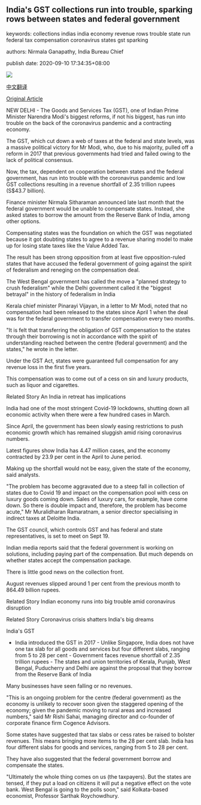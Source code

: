 ## India's GST collections run into trouble, sparking rows between states and federal government

keywords: collections indias india economy revenue rows trouble state run federal tax compensation coronavirus states gst sparking

authors: Nirmala Ganapathy, India Bureau Chief

publish date: 2020-09-10 17:34:35+08:00

![](https://www.straitstimes.com/sites/default/files/styles/x_large/public/articles/2020/09/10/yq-indgst-10092024_0.jpg?itok=P2fbbyLm)

[中文翻译](India%27s%20GST%20collections%20run%20into%20trouble%2C%20sparking%20rows%20between%20states%20and%20federal%20government_zh.md)

[Original Article](https://www.straitstimes.com/asia/south-asia/indias-gst-collections-run-into-trouble-resulting-in-rows-between-states-and-federal)

NEW DELHI - The Goods and Services Tax (GST), one of Indian Prime Minister Narendra Modi's biggest reforms, if not his biggest, has run into trouble on the back of the coronavirus pandemic and a contracting economy.

The GST, which cut down a web of taxes at the federal and state levels, was a massive political victory for Mr Modi, who, due to his majority, pulled off a reform in 2017 that previous governments had tried and failed owing to the lack of political consensus.

Now, the tax, dependent on cooperation between states and the federal government, has run into trouble with the coronavirus pandemic and low GST collections resulting in a revenue shortfall of 2.35 trillion rupees (S$43.7 billion).

Finance minister Nirmala Sitharaman announced late last month that the federal government would be unable to compensate states. Instead, she asked states to borrow the amount from the Reserve Bank of India, among other options.

Compensating states was the foundation on which the GST was negotiated because it got doubting states to agree to a revenue sharing model to make up for losing state taxes like the Value Added Tax.

The result has been strong opposition from at least five opposition-ruled states that have accused the federal government of going against the spirit of federalism and reneging on the compensation deal.

The West Bengal government has called the move a "planned strategy to crush federalism" while the Delhi government called it the "biggest betrayal" in the history of federalism in India

Kerala chief minister Pinarayi Vijayan, in a letter to Mr Modi, noted that no compensation had been released to the states since April 1 when the deal was for the federal government to transfer compensation every two months.

"It is felt that transferring the obligation of GST compensation to the states through their borrowing is not in accordance with the spirit of understanding reached between the centre (federal government) and the states," he wrote in the letter.

Under the GST Act, states were guaranteed full compensation for any revenue loss in the first five years.

This compensation was to come out of a cess on sin and luxury products, such as liquor and cigarettes.

Related Story An India in retreat has implications

India had one of the most stringent Covid-19 lockdowns, shutting down all economic activity when there were a few hundred cases in March.

Since April, the government has been slowly easing restrictions to push economic growth which has remained sluggish amid rising coronavirus numbers.

Latest figures show India has 4.47 million cases, and the economy contracted by 23.9 per cent in the April to June period.

Making up the shortfall would not be easy, given the state of the economy, said analysts.

"The problem has become aggravated due to a steep fall in collection of states due to Covid 19 and impact on the compensation pool with cess on luxury goods coming down. Sales of luxury cars, for example, have come down. So there is double impact and, therefore, the problem has become acute," Mr Muralidharan Ramaratnam, a senior director specialising in indirect taxes at Deloitte India.

The GST council, which controls GST and has federal and state representatives, is set to meet on Sept 19.

Indian media reports said that the federal government is working on solutions, including paying part of the compensation. But much depends on whether states accept the compensation package.

There is little good news on the collection front.

August revenues slipped around 1 per cent from the previous month to 864.49 billion rupees.

Related Story Indian economy runs into big trouble amid coronavirus disruption

Related Story Coronavirus crisis shatters India's big dreams

India's GST

- India introduced the GST in 2017 - Unlike Singapore, India does not have one tax slab for all goods and services but four different slabs, ranging from 5 to 28 per cent - Government faces revenue shortfall of 2.35 trillion rupees - The states and union territories of Kerala, Punjab, West Bengal, Puducherry and Delhi are against the proposal that they borrow from the Reserve Bank of India

Many businesses have seen falling or no revenues.

"This is an ongoing problem for the centre (federal government) as the economy is unlikely to recover soon given the staggered opening of the economy; given the pandemic moving to rural areas and increased numbers," said Mr Rishi Sahai, managing director and co-founder of corporate finance firm Cogence Advisors.

Some states have suggested that tax slabs or cess rates be raised to bolster revenues. This means bringing more items to the 28 per cent slab. India has four different slabs for goods and services, ranging from 5 to 28 per cent.

They have also suggested that the federal government borrow and compensate the states.

"Ultimately the whole thing comes on us (the taxpayers). But the states are tensed, if they put a load on citizens it will put a negative effect on the vote bank. West Bengal is going to the polls soon," said Kolkata-based economist, Professor Sarthak Roychowdhury.